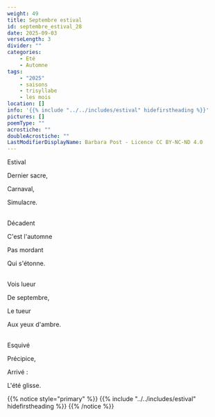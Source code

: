 ```yaml
---
weight: 49
title: Septembre estival
id: septembre_estival_28
date: 2025-09-03
verseLength: 3
divider: ""
categories:
    - Eté
    - Automne
tags:
    - "2025"
    - saisons
    - trisyllabe
    - les mois
location: []
info: '{{% include "../../includes/estival" hidefirstheading %}}'
pictures: []
poemType: ""
acrostiche: ""
doubleAcrostiche: ""
LastModifierDisplayName: Barbara Post - Licence CC BY-NC-ND 4.0
---
```

Estival

Dernier sacre,

Carnaval,

Simulacre.

 \
Décadent

C'est l'automne

Pas mordant

Qui s'étonne.

 \
Vois lueur

De septembre,

Le tueur

Aux yeux d'ambre.

 \
Esquivé

Précipice,

Arrivé :

L'été glisse.

{{% notice style="primary" %}}
{{% include "../../includes/estival" hidefirstheading %}}
{{% /notice %}}